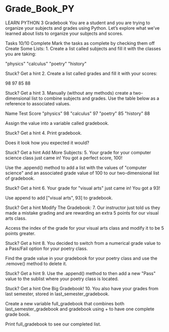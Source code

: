# Grade_Book_PY
LEARN PYTHON 3
Gradebook
You are a student and you are trying to organize your subjects and grades using Python. Let’s explore what we’ve learned about lists to organize your subjects and scores.

Tasks
10/10 Complete
Mark the tasks as complete by checking them off
Create Some Lists:
1.
Create a list called subjects and fill it with the classes you are taking:

"physics"
"calculus"
"poetry"
"history"

Stuck? Get a hint
2.
Create a list called grades and fill it with your scores:

98
97
85
88

Stuck? Get a hint
3.
Manually (without any methods) create a two-dimensional list to combine subjects and grades. Use the table below as a reference to associated values.

Name	Test Score
"physics"	98
"calculus"	97
"poetry"	85
"history"	88

Assign the value into a variable called gradebook.


Stuck? Get a hint
4.
Print gradebook.

Does it look how you expected it would?


Stuck? Get a hint
Add More Subjects:
5.
Your grade for your computer science class just came in! You got a perfect score, 100!

Use the .append() method to add a list with the values of "computer science" and an associated grade value of 100 to our two-dimensional list of gradebook.


Stuck? Get a hint
6.
Your grade for "visual arts" just came in! You got a 93!

Use append to add ["visual arts", 93] to gradebook.


Stuck? Get a hint
Modify The Gradebook:
7.
Our instructor just told us they made a mistake grading and are rewarding an extra 5 points for our visual arts class.

Access the index of the grade for your visual arts class and modify it to be 5 points greater.


Stuck? Get a hint
8.
You decided to switch from a numerical grade value to a Pass/Fail option for your poetry class.

Find the grade value in your gradebook for your poetry class and use the .remove() method to delete it.


Stuck? Get a hint
9.
Use the .append() method to then add a new "Pass" value to the sublist where your poetry class is located.


Stuck? Get a hint
One Big Gradebook!
10.
You also have your grades from last semester, stored in last_semester_gradebook.

Create a new variable full_gradebook that combines both last_semester_gradebook and gradebook using + to have one complete grade book.

Print full_gradebook to see our completed list.
